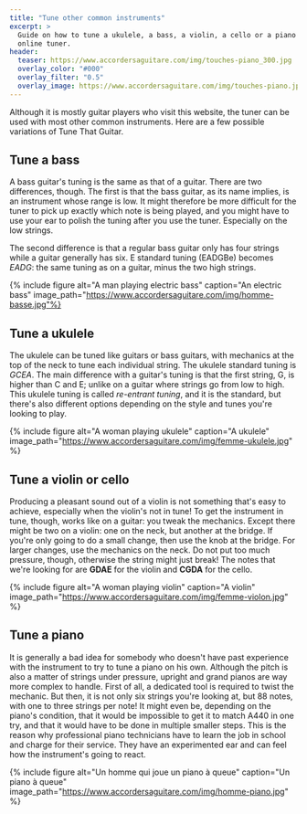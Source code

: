 ```yaml
---
title: "Tune other common instruments"
excerpt: >
  Guide on how to tune a ukulele, a bass, a violin, a cello or a piano with an 
  online tuner.
header:
  teaser: https://www.accordersaguitare.com/img/touches-piano_300.jpg
  overlay_color: "#000"
  overlay_filter: "0.5"
  overlay_image: https://www.accordersaguitare.com/img/touches-piano.jpg
---
```


Although it is mostly guitar players who visit this website, the tuner can be 
used with most other common instruments. Here are a few possible variations of 
Tune That Guitar.

## Tune a bass

A bass guitar's tuning is the same as that of a guitar. There are two 
differences, though. The first is that the bass guitar, as its name implies, is 
an instrument whose range is low. It might therefore be more difficult for the 
tuner to pick up exactly which note is being played, and you might have to use 
your ear to polish the tuning after you use the tuner. Especially on the low 
strings.

The second difference is that a regular bass guitar only has four strings while 
a guitar generally has six. E standard tuning (EADGBe) becomes *EADG*: the same 
tuning as on a guitar, minus the two high strings.

{% include figure alt="A man playing electric bass" caption="An electric bass" 
image_path="https://www.accordersaguitare.com/img/homme-basse.jpg"%}

## Tune a ukulele

The ukulele can be tuned like guitars or bass guitars, with mechanics at the 
top of the neck to tune each individual string. The ukulele standard tuning is 
*GCEA*. The main difference with a guitar's tuning is that the first string, G, 
is higher than C and E; unlike on a guitar where strings go from low to high. 
This ukulele tuning is called *re-entrant tuning*, and it is the standard, but 
there's also different options depending on the style and tunes you're looking 
to play.

{% include figure alt="A woman playing ukulele" caption="A ukulele" 
image_path="https://www.accordersaguitare.com/img/femme-ukulele.jpg" %}

## Tune a violin or cello

Producing a pleasant sound out of a violin is not something that's easy to 
achieve, especially when the violin's not in tune! To get the instrument in 
tune, though, works like on a guitar: you tweak the mechanics. Except there 
might be two on a violin: one on the neck, but another at the bridge. If you're 
only going to do a small change, then use the knob at the bridge. For larger 
changes, use the mechanics on the neck. Do not put too much pressure, though, 
otherwise the string might just break! The notes that we're looking for are 
**GDAE** for the violin and **CGDA** for the cello.

{% include figure alt="A woman playing violin" caption="A violin" 
image_path="https://www.accordersaguitare.com/img/femme-violon.jpg" %}

## Tune a piano

It is generally a bad idea for somebody who doesn't have past experience with 
the instrument to try to tune a piano on his own. Although the pitch is also a 
matter of strings under pressure, upright and grand pianos are way more complex 
to handle. First of all, a dedicated tool is required to twist the mechanic. 
But then, it is not only six strings you're looking at, but 88 notes, with one 
to three strings per note! It might even be, depending on the piano's 
condition, that it would be impossible to get it to match A440 in one try, and 
that it would have to be done in multiple smaller steps. This is the reason why 
professional piano technicians have to learn the job in school and charge for 
their service. They have an experimented ear and can feel how the instrument's 
going to react.

{% include figure alt="Un homme qui joue un piano à queue" caption="Un piano à 
queue" image_path="https://www.accordersaguitare.com/img/homme-piano.jpg" %}
